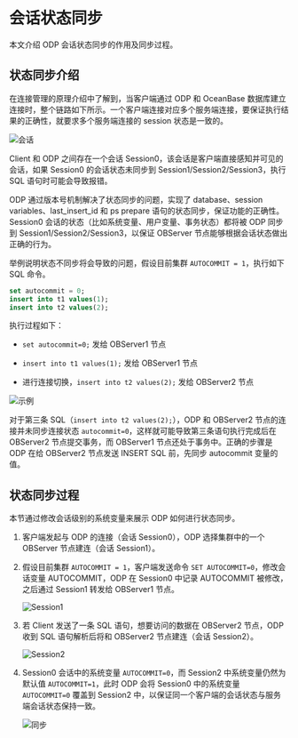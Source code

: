 # 会话状态同步

本文介绍 ODP 会话状态同步的作用及同步过程。

## 状态同步介绍

在连接管理的原理介绍中了解到，当客户端通过 ODP 和 OceanBase 数据库建立连接时，整个链路如下所示。一个客户端连接对应多个服务端连接，要保证执行结果的正确性，就要求多个服务端连接的 session 状态是一致的。

![会话](https://obbusiness-private.oss-cn-shanghai.aliyuncs.com/doc/img/odp/V4.2.0/zh-CN/500.connection-management/200.session-state-synchronization-01.png)

Client 和 ODP 之间存在一个会话 Session0，该会话是客户端直接感知并可见的会话，如果 Session0 的会话状态未同步到 Session1/Session2/Session3，执行 SQL 语句时可能会导致报错。

ODP 通过版本号机制解决了状态同步的问题，实现了 database、session variables、last_insert_id 和 ps prepare 语句的状态同步，保证功能的正确性。Session0 会话的状态（比如系统变量、用户变量、事务状态）都将被 ODP 同步到 Session1/Session2/Session3，以保证 OBServer 节点能够根据会话状态做出正确的行为。

举例说明状态不同步将会导致的问题，假设目前集群 `AUTOCOMMIT = 1`，执行如下 SQL 命令。

```sql
set autocommit = 0; 
insert into t1 values(1); 
insert into t2 values(2); 
```

执行过程如下：

* `set autocommit=0;` 发给 OBServer1 节点

* `insert into t1 values(1);` 发给 OBServer1 节点

* 进行连接切换，`insert into t2 values(2);` 发给 OBServer2 节点

![示例](https://obbusiness-private.oss-cn-shanghai.aliyuncs.com/doc/img/odp/V4.2.0/zh-CN/500.connection-management/200.session-state-synchronization-02.png)

对于第三条 SQL（`insert into t2 values(2);`），ODP 和 OBServer2 节点的连接并未同步连接状态 `autocommit=0`，这样就可能导致第三条语句执行完成后在 OBServer2 节点提交事务，而 OBServer1 节点还处于事务中。正确的步骤是 ODP 在给 OBServer2 节点发送 INSERT SQL 前，先同步 autocommit 变量的值。

## 状态同步过程

本节通过修改会话级别的系统变量来展示 ODP 如何进行状态同步。

1. 客户端发起与 ODP 的连接（会话 Session0），ODP 选择集群中的一个 OBServer 节点建连（会话 Session1）。

2. 假设目前集群 `AUTOCOMMIT = 1`，客户端发送命令 `SET AUTOCOMMIT=0`，修改会话变量 AUTOCOMMIT，ODP 在 Session0 中记录 AUTOCOMMIT 被修改，之后通过 Session1 转发给 OBServer1 节点。

   ![Session1](https://obbusiness-private.oss-cn-shanghai.aliyuncs.com/doc/img/odp/V4.2.0/zh-CN/500.connection-management/200.session-state-synchronization-03.png)

3. 若 Client 发送了一条 SQL 语句，想要访问的数据在 OBServer2 节点，ODP 收到 SQL 语句解析后将和 OBServer2  节点建连（会话 Session2）。

   ![Session2](https://obbusiness-private.oss-cn-shanghai.aliyuncs.com/doc/img/odp/V4.2.0/zh-CN/500.connection-management/200.session-state-synchronization-04.png)

4. Session0 会话中的系统变量 `AUTOCOMMIT=0`，而 Session2 中系统变量仍然为默认值 `AUTOCOMMIT=1`，此时 ODP 会将 Session0 中的系统变量 `AUTOCOMMIT=0` 覆盖到 Session2 中，以保证同一个客户端的会话状态与服务端会话状态保持一致。

   ![同步](https://obbusiness-private.oss-cn-shanghai.aliyuncs.com/doc/img/odp/V4.2.0/zh-CN/500.connection-management/200.session-state-synchronization-05.png)
